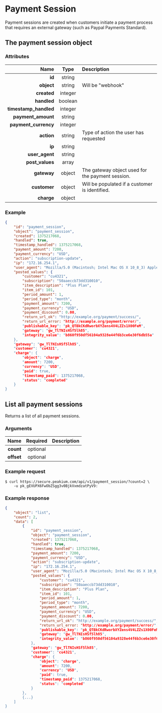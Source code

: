 Payment Session
===============

Payment sessions are created when customers initiate a payment process that requires an external gateway (such as Paypal Payments Standard).

The payment session object
--------------------------

### Attributes

Name | Type | Description
--:|:-:|:--
**id** | string |
**object** | string | Will be "webhook"
**created** | integer |
**handled** | boolean |
**timestamp_handled** | integer |
**payment_amount**  | string |
**payment_currency**  | integer |
**action**  | string | Type of action the user has requested
**ip**  | string |
**user_agent**  | string |
**post_values**  | array |
**gateway**  | object | The gateway object used for the payment session.
**customer**  | object | Will be populated if a customer is identified.
**charge**  | object |

### Example

```json
{
	"id": "payment_session",
	"object": "payment_session",
	"created": 1375217068,
	"handled": true,
	"timestamp_handled": 1375217068,
	"payment_amount": 7200,
	"payment_currency": "USD",
	"action": "subscription-update",
	"ip": "172.16.254.1",
	"user_agent": "Mozilla/5.0 (Macintosh; Intel Mac OS X 10_8_3) AppleWebKit/537.36 (KHTML, like Gecko) Chrome/27.0.1453.93 Safari/537.36",
	"posted_values": {
		"customer": "cu4321",
		"subscription": "50aaeccb73dd310010",
		"item_description": "Plus Plan",
		"item_id": 101,
		"period_amount": 1,
		"period_type": "month",
		"payment_amount": 7200,
		"payment_currency": "USD",
		"payment_discount": 0.00,
		"return_url_ok": "http://example.org/payment/success/",
		"return_url_error: "http://example.org/payment/error/",
		"publishable_key": "pk_QTBkCKdRworbXYZens4V4LZZs1X00FeM",
		"gateway": "gw_TlTNIsHSf5lh85",
		"integrity_value": "b860f950df56104a9328e44f6b3ce6e30f6db55a"
	},
	"gateway": "gw_TlTNIsHSf5lh85",
	"customer": "cu4321",
	"charge": {
		"object": "charge",
		"amount": 7200,
		"currency": "USD",
		"paid": true,
		"timestamp_paid": 1375217068,
		"status": "completed"
	}
}
```

List all payment sessions
-------------------------
Returns a list of all payment sessions.

### Arguments

Name | Required | Description
--:|:-:|:--
**count** | optional |
**offset** | optional |

### Example request

	$ curl https://secure.peakium.com/api/v1/payment_session/?count=2 \
		-u pk_gEVUPX6FwObZSgg3v0BjkVxmdzatPyV9:

### Example response

```json
{
	"object": "list",
	"count": 2,
	"data": [
		{
			"id": "payment_session",
			"object": "payment_session",
			"created": 1375217068,
			"handled": true,
			"timestamp_handled": 1375217068,
			"payment_amount": 7200,
			"payment_currency": "USD",
			"action": "subscription-update",
			"ip": "172.16.254.1",
			"user_agent": "Mozilla/5.0 (Macintosh; Intel Mac OS X 10_8_3) AppleWebKit/537.36 (KHTML, like Gecko) Chrome/27.0.1453.93 Safari/537.36",
			"posted_values": {
				"customer": "cu4321",
				"subscription": "50aaeccb73dd310010",
				"item_description": "Plus Plan",
				"item_id": 101,
				"period_amount": 1,
				"period_type": "month",
				"payment_amount": 7200,
				"payment_currency": "USD",
				"payment_discount": 0.00,
				"return_url_ok": "http://example.org/payment/success/",
				"return_url_error: "http://example.org/payment/error/",
				"publishable_key": "pk_QTBkCKdRworbXYZens4V4LZZs1X00FeM",
				"gateway": "gw_TlTNIsHSf5lh85",
				"integrity_value": "b860f950df56104a9328e44f6b3ce6e30f6db55a"
			},
			"gateway": "gw_TlTNIsHSf5lh85",
			"customer": "cu4321",
			"charge": {
				"object": "charge",
				"amount": 7200,
				"currency": "USD",
				"paid": true,
				"timestamp_paid": 1375217068,
				"status": "completed"
			}
		},
		{...}
	]
}
```
